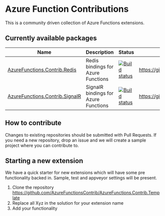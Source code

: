# Azure Function Contributions

This is a community driven collection of Azure Functions extensions. 


## Currently available packages

|Name|Description|Status|URL|
|-|-|-|-|
|[AzureFunctions.Contrib.Redis](https://github.com/AzureFunctionsContrib/AzureFunctions.Contrib.Redis)|Redis bindings for Azure Functions|[![Build status](https://ci.appveyor.com/api/projects/status/x2hcuua5jpm86c2p/branch/master?svg=true)](https://ci.appveyor.com/project/fbeltrao/azurefunctions-contrib-redis)|https://github.com/AzureFunctionsContrib/AzureFunctions.Contrib.Redis|
|[AzureFunctions.Contrib.SignalR](https://github.com/AzureFunctionsContrib/AzureFunctions.Contrib.SignalR)|SignalR bindings for Azure Functions|[![Build status](https://ci.appveyor.com/api/projects/status/a50a86d7ynjl45s1/branch/master?svg=true)](https://ci.appveyor.com/project/fbeltrao/azurefunctions-contrib-signalr)|https://github.com/AzureFunctionsContrib/AzureFunctions.Contrib.SignalR|

## How to contribute

Changes to existing repositories should be submitted with Pull Requests. If you need a new repository, drop an issue and we will create a sample project where you can contribute to.


## Starting a new extension

We have a quick starter for new extensions which will have some pre functionality backed in. Sample, test and appveyor settings will be present.

1. Clone the repository https://github.com/AzureFunctionsContrib/AzureFunctions.Contrib.Template
1. Replace all Xyz in the solution for your extension name
1. Add your functionality
